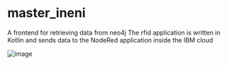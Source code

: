 # master_ineni
A frontend for retrieving data from neo4j 
The rfid application is written in Kotlin and sends data to the NodeRed application inside the IBM cloud

![image](https://user-images.githubusercontent.com/47990377/133829450-d863e833-c91a-4980-b978-cb73c81c3a46.png)

